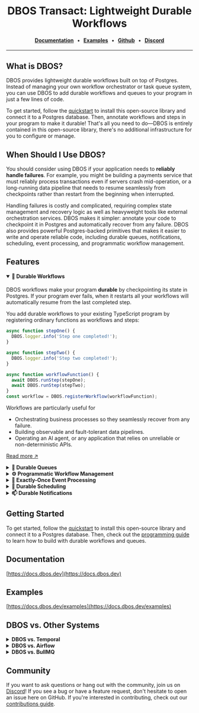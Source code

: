 <div align="center">

# DBOS Transact: Lightweight Durable Workflows

#### [Documentation](https://docs.dbos.dev/) &nbsp;&nbsp;•&nbsp;&nbsp; [Examples](https://docs.dbos.dev/examples) &nbsp;&nbsp;•&nbsp;&nbsp; [Github](https://github.com/dbos-inc) &nbsp;&nbsp;•&nbsp;&nbsp; [Discord](https://discord.com/invite/jsmC6pXGgX)

</div>

---

## What is DBOS?

DBOS provides lightweight durable workflows built on top of Postgres.
Instead of managing your own workflow orchestrator or task queue system, you can use DBOS to add durable workflows and queues to your program in just a few lines of code.

To get started, follow the [quickstart](https://docs.dbos.dev/quickstart) to install this open-source library and connect it to a Postgres database.
Then, annotate workflows and steps in your program to make it durable!
That's all you need to do&mdash;DBOS is entirely contained in this open-source library, there's no additional infrastructure for you to configure or manage.

## When Should I Use DBOS?

You should consider using DBOS if your application needs to **reliably handle failures**.
For example, you might be building a payments service that must reliably process transactions even if servers crash mid-operation, or a long-running data pipeline that needs to resume seamlessly from checkpoints rather than restart from the beginning when interrupted.

Handling failures is costly and complicated, requiring complex state management and recovery logic as well as heavyweight tools like external orchestration services.
DBOS makes it simpler: annotate your code to checkpoint it in Postgres and automatically recover from any failure.
DBOS also provides powerful Postgres-backed primitives that makes it easier to write and operate reliable code, including durable queues, notifications, scheduling, event processing, and programmatic workflow management.

## Features

<details open><summary><strong>💾 Durable Workflows</strong></summary>

####

DBOS workflows make your program **durable** by checkpointing its state in Postgres.
If your program ever fails, when it restarts all your workflows will automatically resume from the last completed step.

You add durable workflows to your existing TypeScript program by registering ordinary functions as workflows and steps:

```ts
async function stepOne() {
  DBOS.logger.info('Step one completed!');
}

async function stepTwo() {
  DBOS.logger.info('Step two completed!');
}

async function workflowFunction() {
  await DBOS.runStep(stepOne);
  await DBOS.runStep(stepTwo);
}
const workflow = DBOS.registerWorkflow(workflowFunction);
```

Workflows are particularly useful for

- Orchestrating business processes so they seamlessly recover from any failure.
- Building observable and fault-tolerant data pipelines.
- Operating an AI agent, or any application that relies on unreliable or non-deterministic APIs.

[Read more ↗️](https://docs.dbos.dev/typescript/tutorials/workflow-tutorial)

</details>

<details><summary><strong>📒 Durable Queues</strong></summary>

####

DBOS queues help you **durably** run tasks in the background.
You can enqueue a task (which can be a single step or an entire workflow) from a durable workflow and one of your processes will pick it up for execution.
DBOS manages the execution of your tasks: it guarantees that tasks complete, and that their callers get their results without needing to resubmit them, even if your application is interrupted.

Queues also provide flow control, so you can limit the concurrency of your tasks on a per-queue or per-process basis.
You can also set timeouts for tasks, rate limit how often queued tasks are executed, deduplicate tasks, or prioritize tasks.

You can add queues to your workflows in just a couple lines of code.
They don't require a separate queueing service or message broker&mdash;just Postgres.

```ts
import { DBOS, WorkflowQueue } from '@dbos-inc/dbos-sdk';

const queue = new WorkflowQueue('example_queue');

async function taskFunction(task) {
  // ...
}
const taskWorkflow = DBOS.registerWorkflow(taskFunction, { name: 'taskWorkflow' });

async function queueFunction(tasks) {
  const handles = [];

  // Enqueue each task so all tasks are processed concurrently.
  for (const task of tasks) {
    handles.push(await DBOS.startWorkflow(taskWorkflow, { queueName: queue.name })(task));
  }

  // Wait for each task to complete and retrieve its result.
  // Return the results of all tasks.
  const results = [];
  for (const h of handles) {
    results.push(await h.getResult());
  }
  return results;
}
const queueWorkflow = DBOS.registerWorkflow(queueFunction, { name: 'queueWorkflow' });
```

[Read more ↗️](https://docs.dbos.dev/typescript/tutorials/queue-tutorial)

</details>

<details><summary><strong>⚙️ Programmatic Workflow Management</strong></summary>

####

Your workflows are stored as rows in a Postgres table, so you have full programmatic control over them.
Write scripts to query workflow executions, batch pause or resume workflows, or even restart failed workflows from a specific step.
Handle bugs or failures that affect thousands of workflows with power and flexibility.

```ts
// Create a DBOS client connected to your Postgres database
const client = await DBOSClient.create({ systemDatabaseUrl: process.env.DBOS_SYSTEM_DATABASE_URL! });

// Find all workflows that errored between 3:00 and 5:00 AM UTC on 2025-04-22
const workflows = await DBOS.listWorkflows({
  status: 'ERROR',
  startTime: '2025-04-22T03:00:00Z',
  endTime: '2025-04-22T05:00:00Z',
});

for (const workflow of workflows) {
  // Check which workflows failed due to an outage in a service called from Step 2
  const steps = await DBOS.listWorkflowSteps(workflow.workflowID);
  if (steps.length >= 3 && steps[2].error instanceof ServiceOutage) {
    // To recover from the outage, restart those workflows from Step 2
    await DBOS.forkWorkflow(workflow.workflowID, 2);
  }
}
```

[Read more ↗️](https://docs.dbos.dev/typescript/reference/client)

</details>

<details><summary><strong>🎫 Exactly-Once Event Processing</strong></summary>

####

Use DBOS to build reliable webhooks, event listeners, or Kafka consumers by starting a workflow exactly-once in response to an event.
Acknowledge the event immediately while reliably processing it in the background.

For example:

```ts
async function handleMessage(request: Request): void {
  const eventId = request.body['event_id'];
  // Use the event ID as an idempotency key to start the workflow exactly-once
  await DBOS.startWorkflow(messageWorkflow, { workflowID: eventId })(request.body['event']);
}
```

[Read more ↗️](https://docs.dbos.dev/typescript/tutorials/workflow-tutorial)

</details>

<details><summary><strong>📅 Durable Scheduling</strong></summary>

####

Schedule workflows using cron syntax, or use durable sleep to pause workflows for as long as you like (even days or weeks) before executing.

You can schedule a workflow ina single line of code:

```ts
async function scheduledFunction(schedTime: Date, startTime: Date) {
  DBOS.logger.info(`I am a workflow scheduled to run every 30 seconds`);
}

const scheduledWorkflow = DBOS.registerWorkflow(scheduledFunction);
DBOS.registerScheduled(scheduledWorkflow, { crontab: '*/30 * * * * *' });
```

You can add a durable sleep to any workflow with a single line of code.
It stores its wakeup time in Postgres so the workflow sleeps through any interruption or restart, then always resumes on schedule.

```ts
async function reminderWorkflowFunction(email: string, timeToSleep: number): Promise<void> {
  await DBOS.runStep(() => sendConfirmationEmail(email));
  await DBOS.sleep(timeToSleep);
  await DBOS.runStep(() => sendReminderEmail(email));
}
const reminderWorkflow = DBOS.registerWorkflow(reminderWorkflowFunction);
```

[Read more ↗️](https://docs.dbos.dev/typescript/tutorials/scheduled-workflows)

</details>

<details><summary><strong>📫 Durable Notifications</strong></summary>

####

Pause your workflow executions until a notification is received, or emit events from your workflow to send progress updates to external clients.
All notifications are stored in Postgres, so they can be sent and received with exactly-once semantics.
Set durable timeouts when waiting for events, so you can wait for as long as you like (even days or weeks) through interruptions or restarts, then resume once a notification arrives or the timeout is reached.

For example, build a reliable billing workflow that durably waits for a notification from a payments service, processing it exactly-once:

```ts
async function billingWorkflowFunction(): Promise<void> {
  // ... Calculate the charge, then submit the bill to a payments service
  const paymentStatus = await DBOS.recv<string>(PAYMENT_STATUS, paymentServiceTimeout);
  if (paymentStatus !== null && paymentStatus === 'paid') {
    // ... Handle a successful payment.
  } else {
    // ... Handle a failed payment or timeout.
  }
}
const billingWorkflow = DBOS.registerWorkflow(billingWorkflowFunction);
```

</details>

## Getting Started

To get started, follow the [quickstart](https://docs.dbos.dev/quickstart) to install this open-source library and connect it to a Postgres database.
Then, check out the [programming guide](https://docs.dbos.dev/typescript/programming-guide) to learn how to build with durable workflows and queues.

## Documentation

[https://docs.dbos.dev](https://docs.dbos.dev)

## Examples

[https://docs.dbos.dev/examples](https://docs.dbos.dev/examples)

## DBOS vs. Other Systems

<details><summary><strong>DBOS vs. Temporal</strong></summary>

####

Both DBOS and Temporal provide durable execution, but DBOS is implemented in a lightweight Postgres-backed library whereas Temporal is implemented in an externally orchestrated server.

You can add DBOS to your program by installing this open-source library, connecting it to Postgres, and annotating workflows and steps.
By contrast, to add Temporal to your program, you must rearchitect your program to move your workflows and steps (activities) to a Temporal worker, configure a Temporal server to orchestrate those workflows, and access your workflows only through a Temporal client.
[This blog post](https://www.dbos.dev/blog/durable-execution-coding-comparison) makes the comparison in more detail.

**When to use DBOS:** You need to add durable workflows to your applications with minimal rearchitecting, or you are using Postgres.

**When to use Temporal:** You don't want to add Postgres to your stack, or you need a language DBOS doesn't support yet.

</details>

<details><summary><strong>DBOS vs. Airflow</strong></summary>

####

DBOS and Airflow both provide workflow abstractions.
Airflow is targeted at data science use cases, providing many out-of-the-box connectors but requiring workflows be written as explicit DAGs and externally orchestrating them from an Airflow cluster.
Airflow is designed for batch operations and does not provide good performance for streaming or real-time use cases.
DBOS is general-purpose, but is often used for data pipelines, allowing developers to write workflows as code and requiring no infrastructure except Postgres.

**When to use DBOS:** You need the flexibility of writing workflows as code, or you need higher performance than Airflow is capable of (particularly for streaming or real-time use cases).

**When to use Airflow:** You need Airflow's ecosystem of connectors.

</details>

<details><summary><strong>DBOS vs. BullMQ</strong></summary>

####

DBOS provides a similar queue abstraction to dedicated queueing systems like BullMQ: you can declare queues, submit tasks to them, and control their flow with concurrency limits, rate limits, timeouts, prioritization, etc.
However, DBOS queues are **durable and Postgres-backed** and integrate with durable workflows.
For example, in DBOS you can write a durable workflow that enqueues a thousand tasks and waits for their results.
DBOS checkpoints the workflow and each of its tasks in Postgres, guaranteeing that even if failures or interruptions occur, the tasks will complete and the workflow will collect their results.
By contrast, BullMQ is Redis-backed and don't provide workflows, so they provide fewer guarantees but better performance.

**When to use DBOS:** You need the reliability of enqueueing tasks from durable workflows.

**When to use BullMQ**: You don't need durability, or you need very high throughput beyond what your Postgres server can support.

</details>

## Community

If you want to ask questions or hang out with the community, join us on [Discord](https://discord.gg/fMwQjeW5zg)!
If you see a bug or have a feature request, don't hesitate to open an issue here on GitHub.
If you're interested in contributing, check out our [contributions guide](./CONTRIBUTING.md).
